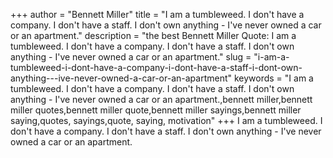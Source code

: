+++
author = "Bennett Miller"
title = "I am a tumbleweed. I don't have a company. I don't have a staff. I don't own anything - I've never owned a car or an apartment."
description = "the best Bennett Miller Quote: I am a tumbleweed. I don't have a company. I don't have a staff. I don't own anything - I've never owned a car or an apartment."
slug = "i-am-a-tumbleweed-i-dont-have-a-company-i-dont-have-a-staff-i-dont-own-anything---ive-never-owned-a-car-or-an-apartment"
keywords = "I am a tumbleweed. I don't have a company. I don't have a staff. I don't own anything - I've never owned a car or an apartment.,bennett miller,bennett miller quotes,bennett miller quote,bennett miller sayings,bennett miller saying,quotes, sayings,quote, saying, motivation"
+++
I am a tumbleweed. I don't have a company. I don't have a staff. I don't own anything - I've never owned a car or an apartment.
